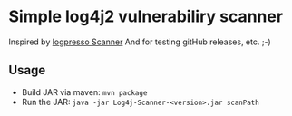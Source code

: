 # Simple log4j2 vulnerabiliry scanner
Inspired by [logpresso Scanner](https://github.com/logpresso/CVE-2021-44228-Scanner)
And for testing gitHub releases, etc. ;-)

## Usage
* Build JAR via maven: `mvn package`
* Run the JAR: `java -jar Log4j-Scanner-<version>.jar scanPath`
